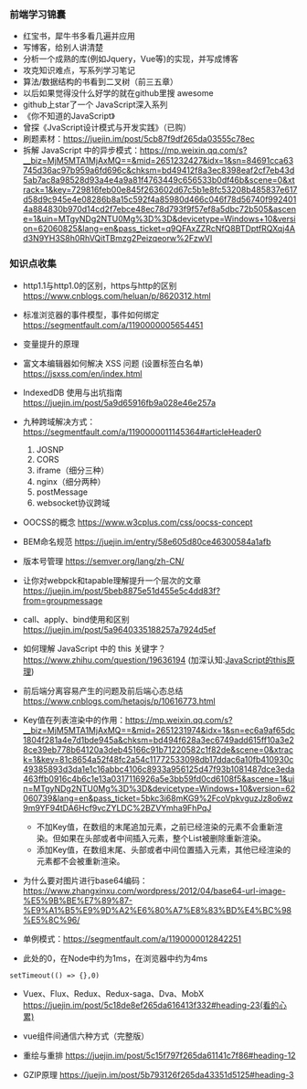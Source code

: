 ### 前端学习锦囊
* 红宝书，犀牛书多看几遍并应用
* 写博客，给别人讲清楚
* 分析一个成熟的库(例如Jquery，Vue等)的实现，并写成博客
* 攻克知识难点，写系列学习笔记
* 算法/数据结构的书看到二叉树（前三五章）
* 以后如果觉得没什么好学的就在github里搜 awesome
* github上star了一个 JavaScript深入系列
* 《你不知道的JavaScript》
* 曾探《JvaScript设计模式与开发实践》（已购）
* 刷题素材：https://juejin.im/post/5cb87f9df265da03555c78ec
* 拆解 JavaScript 中的异步模式：https://mp.weixin.qq.com/s?__biz=MjM5MTA1MjAxMQ==&mid=2651232427&idx=1&sn=84691cca63745d36ac97b959a6fd696c&chksm=bd49412f8a3ec8398eaf2cf7eb43d5ab7ac8a98528d93a4e4a9a81f4763449c656533b0df46b&scene=0&xtrack=1&key=729816feb00e845f263602d67c5b1e8fc53208b485837e617d58d9c945e4e08286b8a15c592f4a85980d466c046f78d56740f9924014a884830b970d14cd2f7ebce48ec78d793f9f57ef8a5dbc72b505&ascene=1&uin=MTgyNDg2NTU0Mg%3D%3D&devicetype=Windows+10&version=62060825&lang=en&pass_ticket=q9QFAxZZRcNfQ8BTDptfRQXqj4Ad3N9YH3S8h0RhVQitTBmzg2Peizqeorw%2FzwVI


### 知识点收集

* http1.1与http1.0的区别，https与http的区别 https://www.cnblogs.com/heluan/p/8620312.html

* 标准浏览器的事件模型，事件如何绑定 https://segmentfault.com/a/1190000005654451

* 变量提升的原理

* 富文本编辑器如何解决 XSS 问题 (设置标签白名单) https://jsxss.com/en/index.html

* IndexedDB 使用与出坑指南 https://juejin.im/post/5a9d65916fb9a028e46e257a

* 九种跨域解决方式：https://segmentfault.com/a/1190000011145364#articleHeader0
  1. JOSNP
  2. CORS
  3. iframe（细分三种）
  4. nginx（细分两种）
  5. postMessage
  6. websocket协议跨域
 
* OOCSS的概念 https://www.w3cplus.com/css/oocss-concept

* BEM命名规范 https://juejin.im/entry/58e605d80ce46300584a1afb

* 版本号管理 https://semver.org/lang/zh-CN/

* 让你对webpck和tapable理解提升一个层次的文章 https://juejin.im/post/5beb8875e51d455e5c4dd83f?from=groupmessage

* call、apply、bind使用和区别 https://juejin.im/post/5a9640335188257a7924d5ef

* 如何理解 JavaScript 中的 this 关键字？ https://www.zhihu.com/question/19636194 (加深认知:[JavaScript的this原理](http://www.ruanyifeng.com/blog/2018/06/javascript-this.html))

* 前后端分离容易产生的问题及前后端心态总结 https://www.cnblogs.com/hetaojs/p/10616773.html

* Key值在列表渲染中的作用：https://mp.weixin.qq.com/s?__biz=MjM5MTA1MjAxMQ==&mid=2651231974&idx=1&sn=ec6a9af65dc1804f281a4e7d1bde945a&chksm=bd494f628a3ec6749add615ff10a3e28ce39eb778b64120a3deb45166c91b71220582c1f82de&scene=0&xtrack=1&key=81c8654a52f48fc2a54c11772533098db17ddac6a10fb410930c49385893d3da1e1c16abbc4106c8933a956125d47f93b1081487dce3eda463ffb0916c4b6c1e13a0317116926a5e3bb59fd0cd6108f5&ascene=1&uin=MTgyNDg2NTU0Mg%3D%3D&devicetype=Windows+10&version=62060739&lang=en&pass_ticket=5bkc3i68mKG9%2FcoVpkvguzJz8o6wz9m9YF94tDA6Hcf9vcZYLDC%2BZVYmha9FhPqJ
    * 不加Key值，在数组的末尾追加元素，之前已经渲染的元素不会重新渲染。但如果在头部或者中间插入元素，整个List被删除重新渲染。
    * 添加Key值，在数组末尾、头部或者中间位置插入元素，其他已经渲染的元素都不会被重新渲染。
    
* 为什么要对图片进行base64编码：https://www.zhangxinxu.com/wordpress/2012/04/base64-url-image-%E5%9B%BE%E7%89%87-%E9%A1%B5%E9%9D%A2%E6%80%A7%E8%83%BD%E4%BC%98%E5%8C%96/   

* 单例模式：https://segmentfault.com/a/1190000012842251

* 此处的0，在Node中约为1ms，在浏览器中约为4ms

~~~
setTimeout(() => {},0)
~~~

* Vuex、Flux、Redux、Redux-saga、Dva、MobX https://juejin.im/post/5c18de8ef265da616413f332#heading-23(看的心累)

* vue组件间通信六种方式（完整版）

* 重绘与重排 https://juejin.im/post/5c15f797f265da61141c7f86#heading-12

* GZIP原理 https://juejin.im/post/5b793126f265da43351d5125#heading-3